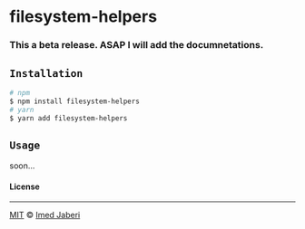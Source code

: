 # filesystem-helpers

### This a beta release. ASAP I will add the documnetations.

## `Installation`

```bash
# npm
$ npm install filesystem-helpers
# yarn
$ yarn add filesystem-helpers
```

## `Usage`

soon...

#### License

---

[MIT](LICENSE) &copy; [Imed Jaberi](https://github.com/3imed-jaberi)
